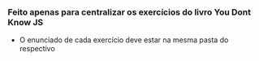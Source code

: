 ### Feito apenas para centralizar os exercícios do livro **You Dont Know JS**
- O enunciado de cada exercício deve estar na mesma pasta do respectivo
